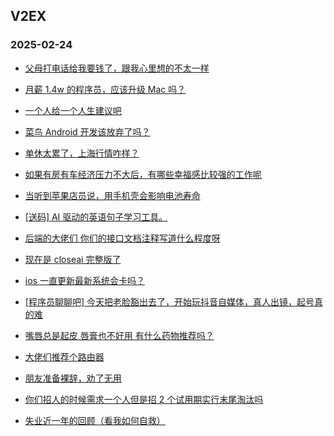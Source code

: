 ## V2EX 
### 2025-02-24

+ [父母打电话给我要钱了，跟我心里想的不太一样](https://www.v2ex.com/t/1113589)

+ [月薪 1.4w 的程序员，应该升级 Mac 吗？](https://www.v2ex.com/t/1113570)

+ [一个人给一个人生建议吧](https://www.v2ex.com/t/1113601)

+ [菜鸟 Android 开发该放弃了吗？](https://www.v2ex.com/t/1113560)

+ [单休太累了，上海行情咋样？](https://www.v2ex.com/t/1113602)

+ [如果有房有车经济压力不大后，有哪些幸福感比较强的工作呢](https://www.v2ex.com/t/1113548)

+ [当听到苹果店员说，用手机壳会影响电池寿命](https://www.v2ex.com/t/1113572)

+ [[送码] AI 驱动的英语句子学习工具。](https://www.v2ex.com/t/1113566)

+ [后端的大佬们 你们的接口文档注释写道什么程度呀](https://www.v2ex.com/t/1113551)

+ [现在是 closeai 完整版了](https://www.v2ex.com/t/1113620)

+ [ios 一直更新最新系统会卡吗？](https://www.v2ex.com/t/1113618)

+ [[程序员聊聊吧] 今天把老脸豁出去了，开始玩抖音自媒体，真人出镜，起号真的难](https://www.v2ex.com/t/1113650)

+ [嘴唇总是起皮 唇膏也不好用 有什么药物推荐吗？](https://www.v2ex.com/t/1113694)

+ [大佬们推荐个路由器](https://www.v2ex.com/t/1113697)

+ [朋友准备裸辞，劝了无用](https://www.v2ex.com/t/1113702)

+ [你们招人的时候需求一个人但是招 2 个试用期实行末尾淘汰吗](https://www.v2ex.com/t/1113693)

+ [失业近一年的回顾（看我如何自救）](https://www.v2ex.com/t/1113737)

